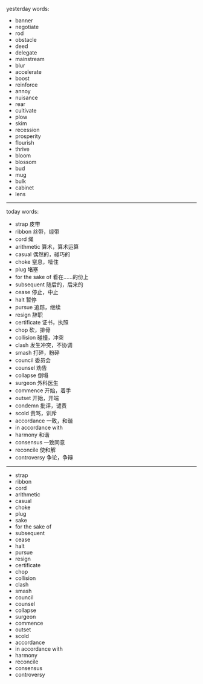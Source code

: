 yesterday words:
- banner 
- negotiate
- rod
- obstacle
- deed
- delegate
- mainstream
- blur
- accelerate
- boost
- reinforce
- annoy
- nuisance
- rear
- cultivate
- plow
- skim
- recession
- prosperity
- flourish
- thrive
- bloom
- blossom
- bud
- mug
- bulk
- cabinet
- lens

---
today words:
- strap  皮带
- ribbon  丝带，缎带
- cord  绳
- arithmetic  算术，算术运算
- casual  偶然的，碰巧的
- choke  窒息，噎住
- plug  堵塞
- for the sake of  看在……的份上
- subsequent   随后的，后来的
- cease  停止，中止
- halt  暂停
- pursue  追踪，继续
- resign  辞职
- certificate  证书，执照
- chop  砍，排骨
- collision  碰撞，冲突
- clash   发生冲突，不协调
- smash  打碎，粉碎
- council  委员会
- counsel  劝告
- collapse  倒塌
- surgeon  外科医生
- commence  开始，着手
- outset  开始，开端
- condemn  批评，谴责
- scold  责骂，训斥
- accordance  一致，和谐
- in accordance with 
- harmony  和谐
- consensus  一致同意
- reconcile  使和解
- controversy  争论，争辩
---
- strap
- ribbon
- cord
- arithmetic
- casual
- choke
- plug
- sake
- for the sake of
- subsequent
- cease
- halt
- pursue
- resign
- certificate
- chop
- collision
- clash
- smash
- council
- counsel
- collapse
- surgeon
- commence
- outset
- scold
- accordance
- in accordance with
- harmony
- reconcile
- consensus
- controversy

